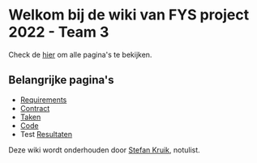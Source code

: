 # Welkom bij de wiki van FYS project 2022 - Team 3

Check de [hier](https://gitlab.fdmci.hva.nl/FYS/2223/is110/team-3/-/wikis/pages) om alle pagina's te bekijken.

## Belangrijke pagina's

- [Requirements](https://gitlab.fdmci.hva.nl/FYS/2223/is110/team-3/-/wikis/Requirements-Document/Functional-Requirements)
- [Contract](https://gitlab.fdmci.hva.nl/FYS/2223/is110/team-3/-/wikis/Samenwerken/1.-Overeenkomst)
- [Taken](https://gitlab.fdmci.hva.nl/FYS/2223/is110/team-3/-/issues)
- [Code](https://gitlab.fdmci.hva.nl/FYS/2223/is110/team-3/-/tree/main)
- Test [Resultaten](https://gitlab.fdmci.hva.nl/FYS/2223/is110/team-3/-/wikis/Tests/2.-Testresultaten)

Deze wiki wordt onderhouden door [Stefan Kruik](https://gitlab.fdmci.hva.nl/kruiksv), notulist.
